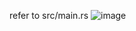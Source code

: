 refer to src/main.rs
![image](https://user-images.githubusercontent.com/20568477/164878479-b5ca814e-5f7e-4c7e-86fc-f3bf8f8957cd.png)
